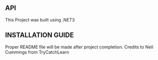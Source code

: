 ## API
This Project was built using .NET3

## INSTALLATION GUIDE
Proper README file will be made after project completion. 
Credits to Neil Cummings from TryCatchLearn